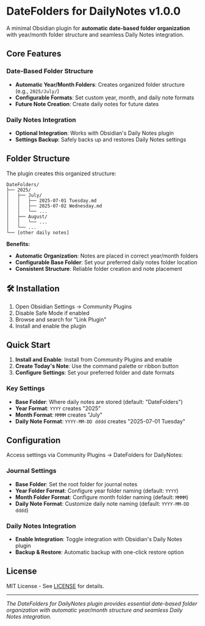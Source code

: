 # DateFolders for DailyNotes v1.0.0

A minimal Obsidian plugin for **automatic date-based folder organization** with year/month folder structure and seamless Daily Notes integration.

## Core Features

### Date-Based Folder Structure
- **Automatic Year/Month Folders**: Creates organized folder structure (e.g., `2025/July/`)
- **Configurable Formats**: Set custom year, month, and daily note formats
- **Future Note Creation**: Create daily notes for future dates

### Daily Notes Integration
- **Optional Integration**: Works with Obsidian's Daily Notes plugin
- **Settings Backup**: Safely backs up and restores Daily Notes settings


## Folder Structure

The plugin creates this organized structure:

```
DateFolders/
├── 2025/
│   ├── July/
│   │   ├── 2025-07-01 Tuesday.md
│   │   ├── 2025-07-02 Wednesday.md
│   │   └── ...
│   ├── August/
│   │   └── ...
│   └── ...
└── [other daily notes]
```

**Benefits:**
- **Automatic Organization**: Notes are placed in correct year/month folders
- **Configurable Base Folder**: Set your preferred daily notes folder location
- **Consistent Structure**: Reliable folder creation and note placement

## 🛠️ Installation

1. Open Obsidian Settings → Community Plugins
2. Disable Safe Mode if enabled
3. Browse and search for "Link Plugin"
4. Install and enable the plugin

## Quick Start

1. **Install and Enable**: Install from Community Plugins and enable
2. **Create Today's Note**: Use the command palette or ribbon button
3. **Configure Settings**: Set your preferred folder and date formats

### Key Settings
- **Base Folder**: Where daily notes are stored (default: "DateFolders")
- **Year Format**: `YYYY` creates "2025"
- **Month Format**: `MMMM` creates "July" 
- **Daily Note Format**: `YYYY-MM-DD dddd` creates "2025-07-01 Tuesday"


## Configuration

Access settings via Community Plugins → DateFolders for DailyNotes:

### Journal Settings
- **Base Folder**: Set the root folder for journal notes
- **Year Folder Format**: Configure year folder naming (default: `YYYY`)
- **Month Folder Format**: Configure month folder naming (default: `MMMM`) 
- **Daily Note Format**: Customize daily note naming (default: `YYYY-MM-DD dddd`)

### Daily Notes Integration
- **Enable Integration**: Toggle integration with Obsidian's Daily Notes plugin
- **Backup & Restore**: Automatic backup with one-click restore option

## License

MIT License - See [LICENSE](LICENSE) for details.

---

_The DateFolders for DailyNotes plugin provides essential date-based folder organization with automatic year/month structure and seamless Daily Notes integration._
